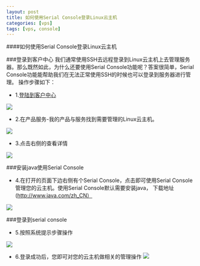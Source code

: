 ```yaml
---
layout: post
title: 如何使用Serial Console登录Linux云主机 
categories: [vps]
tags: [vps, console]
---
```


####如何使用Serial Console登录Linux云主机

###登录到客户中心
我们通常使用SSH去远程登录到Linux云主机上去管理服务器。那么既然如此，为什么还要使用Serial Console功能呢？答案很简单，Serial Console功能能帮助我们在无法正常使用SSH的时候也可以登录到服务器进行管理。 操作步骤如下：


* 1.[登陆到客户中心](http://portal.51hosting.com)

![](http://ww4.sinaimg.cn/large/a74e55b4jw1dz9lo1y495j.jpg)

* 2.在产品服务-我的产品与服务找到需要管理的Linux云主机。

![](http://ww1.sinaimg.cn/large/a74e55b4jw1dz9g4ra5wgj.jpg)

* 3.点击右侧的查看详情

![](http://ww2.sinaimg.cn/large/a74ecc4cjw1dzge8jl5kyj.jpg)

###安装java使用Serial Console

* 4.在打开的页面下边右侧有个Serial Console，点击即可使用Serial Console管理您的云主机。使用Serial Console默认需要安装java，
下载地址(http://www.java.com/zh_CN）

![](http://ww4.sinaimg.cn/large/a74e55b4jw1dzgg9f5dw5j.jpg)

###登录到serial console

* 5.按照系统提示步骤操作

![](http://ww4.sinaimg.cn/large/a74ecc4cjw1dzggj2dlzpj.jpg)

* 6.登录成功后，您即可对您的云主机做相关的管理操作
![](http://ww2.sinaimg.cn/large/a74e55b4jw1dzgh6heo9nj.jpg)



